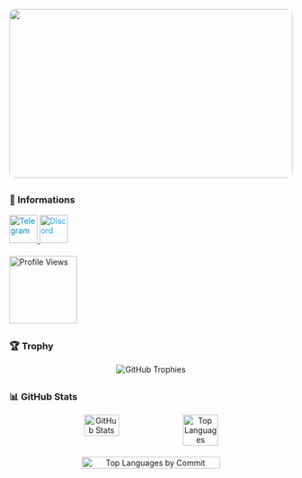 <p align="center">
  <img src="https://github.com/oc4tche/oc4tche/blob/main/githubbanner.gif" style="border-radius: 10px; width: 100%; max-height: 300px;" />
</p>

##
### 👤 Informations

<a href="https://t.me/oc4tche">
  <img src="https://github.com/Terek7/Terek7/blob/main/telegram.svg" alt="Telegram" width="50" height="50" style="color: #0088cc;" />
</a>
<a href="https://discord.com/users/1221728197390106657">
  <img src="https://github.com/Terek7/Terek7/blob/main/discord.svg" alt="Discord" width="50" height="50" style="color: #1DA1F2;" />
</a>

<div align="left" style="margin-top: 20px;">
  <img src="https://komarev.com/ghpvc/?username=oc4tche&color=blue&style=flat" alt="Profile Views" width="120" />
</div>

##
### 🏆 Trophy

<p align="center">
  <img src="https://github-profile-trophy.vercel.app/?username=oc4tche&theme=darkhub&no-bg=true&no-frame=true" alt="GitHub Trophies" />
</p>

##
### 📊 GitHub Stats

<div align="center">
  <!-- GitHub Stats -->
  <div style="display: flex; justify-content: center;">
    <img src="http://github-profile-summary-cards.vercel.app/api/cards/stats?username=oc4tche&theme=github_dark" alt="GitHub Stats" style="width: 35%;" />
    <img src="http://github-profile-summary-cards.vercel.app/api/cards/repos-per-language?username=oc4tche&theme=github_dark" alt="Top Languages" style="width: 35%;" />
  </div>

  <!-- Top Languages by Commit -->
  <div style="display: flex; justify-content: center; margin-top: 20px;">
    <img src="http://github-profile-summary-cards.vercel.app/api/cards/profile-details?username=oc4tche&theme=github_dark" alt="Top Languages by Commit" style="width: 70%;" />
  </div>
</div>
